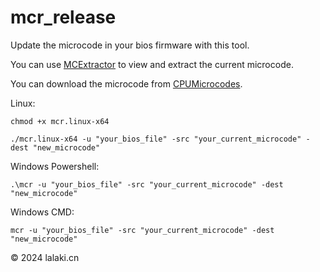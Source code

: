 # mcr_release
Update the microcode in your bios firmware with this tool.

You can use [MCExtractor](https://github.com/platomav/MCExtractor) to view and extract the current microcode.

You can download the microcode from [CPUMicrocodes](https://github.com/platomav/CPUMicrocodes).

Linux:

```console
chmod +x mcr.linux-x64

./mcr.linux-x64 -u "your_bios_file" -src "your_current_microcode" -dest "new_microcode"
```
Windows Powershell:
```console
.\mcr -u "your_bios_file" -src "your_current_microcode" -dest "new_microcode"
```
Windows CMD:
```console
mcr -u "your_bios_file" -src "your_current_microcode" -dest "new_microcode"
```


&copy; 2024 lalaki.cn
